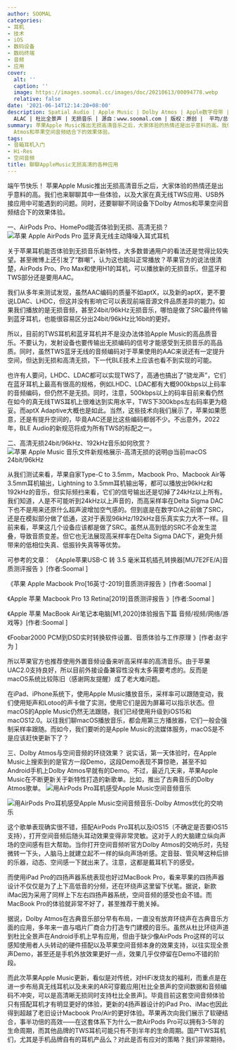 ```yaml
---
author: SOOMAL
categories:
- 耳机
- 技术
- iOS
- 数码设备
- 数码终端
- 音频
- 应用
cover:
  alt: ''
  caption: ''
  image: https://images.soomal.cc/images/doc/20210613/00094778.webp
  relative: false
date: '2021-06-14T12:14:20+08:00'
description: Spatial Audio | Apple Music | Dolby Atmos | Apple数字母带 | 高清无损 | 高清音乐 |
  ALAC | 杜比全景声 | 无损音乐 | 源自：www.soomal.com | 版权：原创 |  平均/总评分：09.57/287
summary: 苹果Apple Music推出无损高清音乐之后，大家体验的热情还是出乎意料的高。我们也来聊聊其中一些体验，以及大家在真无线TWS应用、USB外接应用中可能遇到的问题。同时，还要聊聊不同设备下Dolby
  Atmos和苹果空间音频结合下的效果体验。
tags:
- 音箱耳机入门
- Hi-Res
- 空间音频
title: 聊聊AppleMusic无损高清的各种应用
---
```


端午节快乐！
苹果Apple Music推出无损高清音乐之后，大家体验的热情还是出乎意料的高。我们也来聊聊其中一些体验，以及大家在真无线TWS应用、USB外接应用中可能遇到的问题。同时，还要聊聊不同设备下Dolby Atmos和苹果空间音频结合下的效果体验。

一、AirPods Pro、HomePod能否体验到无损、高清无损？
![苹果 Apple AirPods Pro 蓝牙真无线主动降噪入耳式耳机](https://images.soomal.cc/images/doc/20191101/00085128.webp)




关于苹果耳机能否体验到无损音乐新特性，大多数普通用户的看法还是觉得比较失望。甚至微博上还引发了“群嘲”，认为这也能叫正常播放？苹果官方的说法很清楚，AirPods Pro、Pro Max和使用H1的耳机，可以播放新的无损音乐，但蓝牙和TWS部分还是要用AAC。

我们从多年来测试发现，虽然AAC编码的质量不如aptX，以及新的aptX，更不要说LDAC、LHDC，但这并没有影响它可以表现前端音源文件品质差异的能力。如果我们播放的是无损音频，甚至24bit/96kHz无损音乐，哪怕是做了SRC最终传输到蓝牙耳机，也能很容易区分出24bit/96kHz比16bit的更好。

所以，目前的TWS耳机和蓝牙耳机并不是没办法体验Apple Music的高品质音乐。不要认为，发射设备也要传输出无损编码的信号才能感受到无损音乐的高品质。同时，虽然TWS蓝牙无线的音频编码对于苹果使用的AAC来说还有一定提升空间，但达到无损和高清无损，下一代BLE技术上应该也看不到实现的可能。

也许有人要问，LHDC、LDAC都可以实现TWS了，高通也搞出了“骁龙声”，它们在蓝牙耳机上最高有很高的规格，例如LHDC、LDAC都有大概900kbps以上码率的音频编码，但仍然不是无损。同时，注意，500kbps以上的码率目前来看仍然在如今的真无线TWS耳机上很难达到实用水平，TWS下300kbps左右码率更为稳妥。而aptX Adaptive大概也是如此。当然，这些技术向我们展示了，苹果如果愿意，还是有提升空间的，毕竟AAC还是比这些编码都弱不少。不出意外，2022年，BLE Audio的新规范将成为所有TWS的标配之一。

二、高清无损24bit/96kHz、192kHz音乐如何欣赏？
![苹果 Apple Music 音乐文件新规格展示-高清无损的说明@当前macOS 24bit/96kHz](https://images.soomal.cc/images/doc/20210608/00094692.webp)




从我们测试来看，苹果自家Type-C to 3.5mm，Macbook Pro、Macbook Air等3.5mm耳机输出，Lightning to 3.5mm耳机输出等，都可以播放出96kHz和192kHz的音乐，但实际频扫来看，它们的信号输出还是切掉了24kHz以上所有。我们知道，人是不可能听到24kHz以上声音的，而高采样率在Delta Sigma DAC下也不是用来还原什么超声波增加空气感的。但到底是在数字D/A之前做了SRC，还是在模拟部分做了低通，这对于表现96kHz/192kHz音乐真实实力大不一样。目前来看，苹果这几个设备应该都是做了SRC。虽然从高到低的SRC不会发生混叠，导致音质变差。但它也无法展现高采样率在Delta Sigma DAC下，避免升频带来的低相位失真、低振铃失真等等优势。

可参考的文章：
《Apple苹果USB-C 转 3.5 毫米耳机插孔转换器[MU7E2FE/A]音质测评报告 》[作者:Soomal ]

《苹果 Apple Macbook Pro[16英寸-2019]音质测评报告 》[作者:Soomal ]

《Apple 苹果 Macbook Pro 13 Retina[2019]音质测评报告 》[作者:Soomal ]

《Apple 苹果 MacBook Air笔记本电脑[M1,2020]体验报告下篇 音频/视频/网络/游戏等》[作者:Soomal ]

《Foobar2000 PCM到DSD实时转换软件设置、音质体验与工作原理 》[作者:赵宇为 ]

所以苹果官方也推荐使用外置音频设备来听高采样率的高清音乐。由于苹果UAC2.0支持良好，所以目前外接设备兼容性没有太多需要考虑的。反而是macOS系统比较陈旧（感谢网友提醒）成了老大难问题。

在iPad、iPhone系统下，使用Apple Music播放音乐，采样率可以跟随变动，我们使用矩声和Lotoo的声卡做了实测，使用它们是因为屏幕可以指示状态。但macOS的Apple Music仍然无法跟随，我们已经使用升级到iOS15和macOS12.0。以往我们聊macOS播放音乐，都会用第三方播放器，它们一般会强制采样率跟随。而如今，我们要听的是Apple Music的流媒体服务，macOS是不是应该赶快更新下了？

三、Dolby Atmos与空间音频的环绕效果？
说实话，第一天体验时，在Apple Music上搜索到的是官方一段Demo，这段Demo表现不算惊艳，甚至不如Android手机上Dolby Atmos早就有的Demo。不过，最近几天来，苹果Apple Music在不断更新关于新特性打造的新歌单。比如，推出了古典音乐的Dolby Atmos歌单。
![用AirPods Pro耳机感受Apple Music空间音频音乐](https://images.soomal.cc/images/doc/20210613/00094778.webp)




![用AirPods Pro耳机感受Apple Music空间音频音乐-Dolby Atmos优化的交响乐](https://images.soomal.cc/images/doc/20210613/00094779.webp)




这个歌单表现确实很不错，搭配AirPods Pro耳机以及iOS15（不确定是否要iOS15支持），打开空间音频后随头耳动效果变得非常灵敏。这对于人的大脑建立纵向声场的空间感有巨大帮助。当你打开空间音频听官方Dolby Atmos的交响乐时，先轻微转一下头，人脑马上就建立起不一样的纵向声场听感。定音鼓、管风琴这种后排的乐器，动态、空间感一下就出来了。注意，这都是戴耳机下的感受。

而使用iPad Pro的四扬声器系统表现也好过MacBook Pro，看来苹果的四扬声器设计不仅仅是为了上下高低音的分频，还在环绕声这里留下伏笔。据说，新款iMac因为采用了同样上下左右四扬声器系统，空间音频的感受也会不错。而MacBook Pro的体验就非常不好了，甚至推荐干脆关掉。

据说，Dolby Atmos在古典音乐部分早有布局，一直没有放弃环绕声在古典音乐方面的应用，多年来一直与唱片厂商合力打造专门建模的音乐。虽然从杜比环绕声道到杜比全景声在Android手机上早有应用，但由于缺少像AirPods Pro这样的可以感知使用者人头转动的硬件搭配以及苹果空间音频本身的效果支持，以往实现全景声Demo，甚至还是手机外放效果更好一点，效果几乎仅停留在Demo不错的阶段。

而此次苹果Apple Music更新，看似是对传统，对HiFi发烧友的福利，而重点是在进一步布局真无线耳机以及未来的AR可穿戴应用[杜比全景声的空间数据和音频编码不冲突，可以是高清晰无损同时支持杜比全景声]。毕竟目前这套空间音频体验只有搭配耳机才有明显更好的体验，更新的4扬声器设计的iPad Pro、iMac也因此得到超越了老旧设计Macbook Pro/Air的更好体验。苹果再次向我们展示了软硬结合，事半功倍的高效――在这套体系下为什么一款AirPods Pro可以拥有3-5年的生命周期，而其他品牌的TWS耳机可能只有不到半年的生命周期。国产TWS耳机们，尤其是手机品牌自有的耳机产品么？对此是否有应对的策略？我们非常期待。